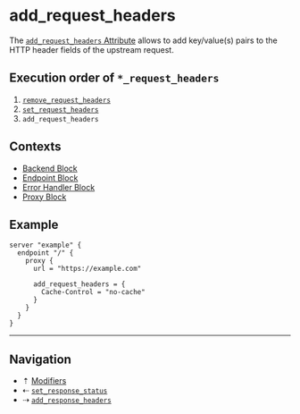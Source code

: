 # add_request_headers

The [`add_request_headers` Attribute](../attributes.md) allows to add key/value(s)
pairs to the HTTP header fields of the upstream request.

## Execution order of `*_request_headers`

1. [`remove_request_headers`](remove-request-headers.md)
2. [`set_request_headers`](set-request-headers.md)
3. `add_request_headers`

## Contexts

* [Backend Block](../blocks/backend.md)
* [Endpoint Block](../blocks/endpoint.md)
* [Error Handler Block](../blocks/error-handler.md)
* [Proxy Block](../blocks/proxy.md)

## Example

```hcl
server "example" {
  endpoint "/" {
    proxy {
      url = "https://example.com"

      add_request_headers = {
        Cache-Control = "no-cache"
      }
    }
  }
}
```

-----

## Navigation

* &#8673; [Modifiers](../modifiers.md)
* &#8672; [`set_response_status`](set-response-status.md)
* &#8674; [`add_response_headers`](add-response-headers.md)
